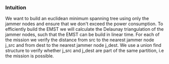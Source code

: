 ### Intuition
We want to build an euclidean minimum spanning tree using only the jammer nodes and ensure that we don't exceed the power consumption. To efficiently build the EMST we will calculate the Delaunay triangulation of the jammer nodes, such that the EMST can be build in linear time. For each of the mission we verify the distance from src to the nearest jammer node j_src and from dest to the nearest jammer node j_dest. We use a union find structure to verify whether j_src and j_dest are part of the same partition, i.e the mission is possible.